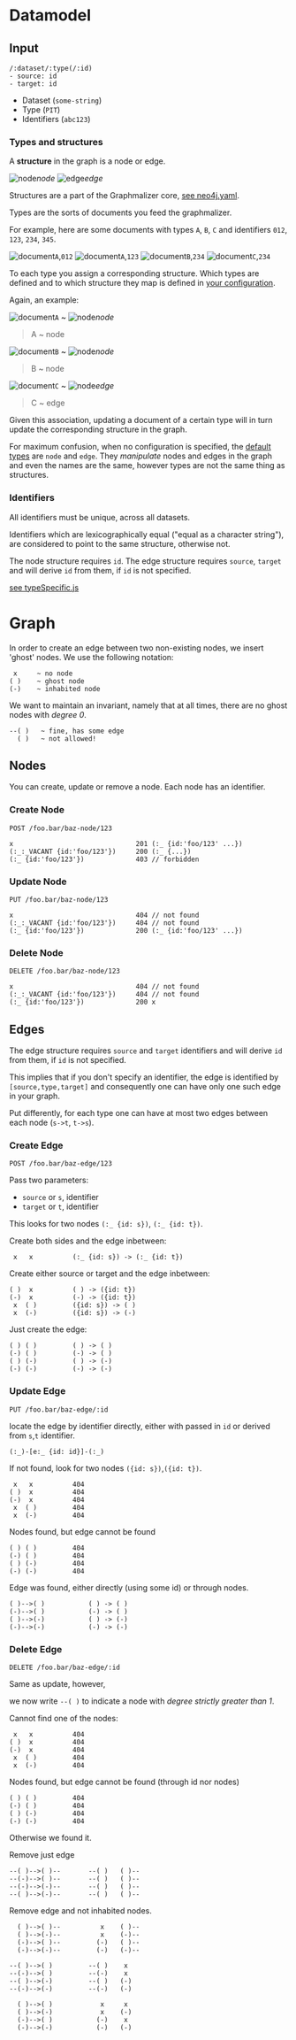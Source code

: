
# Datamodel

## Input

	/:dataset/:type(/:id)
	- source: id
	- target: id

- Dataset (`some-string`)
- Type (`PIT`)
- Identifiers (`abc123`)

### Types and structures

A **structure** in the graph is a node or edge.

![node](https://cdn.rawgit.com/graphmalizer/prototype/bb05daee8af3dfb3b22552bb3958b5cdab4c9ff0/docs/node.svg)*node* 		![edge](https://cdn.rawgit.com/graphmalizer/prototype/bb05daee8af3dfb3b22552bb3958b5cdab4c9ff0/docs/edge.svg)*edge*

Structures are a part of the Graphmalizer core,
[see neo4j.yaml](../core/neo4j.yaml). 

Types are the sorts of documents you feed the graphmalizer.

For example, here are some documents with types `A`, `B`, `C` and
identifiers `012`, `123`, `234`, `345`.

![document](https://cdn.rawgit.com/graphmalizer/prototype/bb05daee8af3dfb3b22552bb3958b5cdab4c9ff0/docs/document.svg)`A`,`012` ![document](https://cdn.rawgit.com/graphmalizer/prototype/bb05daee8af3dfb3b22552bb3958b5cdab4c9ff0/docs/document.svg)`A`,`123` ![document](https://cdn.rawgit.com/graphmalizer/prototype/bb05daee8af3dfb3b22552bb3958b5cdab4c9ff0/docs/document.svg)`B`,`234` ![document](https://cdn.rawgit.com/graphmalizer/prototype/bb05daee8af3dfb3b22552bb3958b5cdab4c9ff0/docs/document.svg)`C`,`234`

To each type you assign a corresponding structure. Which types are
defined and to which structure they map is defined in [your
configuration](../config.json).

Again, an example:

![document](https://cdn.rawgit.com/graphmalizer/prototype/bb05daee8af3dfb3b22552bb3958b5cdab4c9ff0/docs/document.svg)`A` ~ ![node](https://cdn.rawgit.com/graphmalizer/prototype/bb05daee8af3dfb3b22552bb3958b5cdab4c9ff0/docs/node.svg)*node*

> A ~ node

![document](https://cdn.rawgit.com/graphmalizer/prototype/bb05daee8af3dfb3b22552bb3958b5cdab4c9ff0/docs/document.svg)`B` ~ ![node](https://cdn.rawgit.com/graphmalizer/prototype/bb05daee8af3dfb3b22552bb3958b5cdab4c9ff0/docs/node.svg)*node*

> B ~ node

![document](https://cdn.rawgit.com/graphmalizer/prototype/bb05daee8af3dfb3b22552bb3958b5cdab4c9ff0/docs/document.svg)`C` ~ ![node](https://cdn.rawgit.com/graphmalizer/prototype/bb05daee8af3dfb3b22552bb3958b5cdab4c9ff0/docs/edge.svg)*edge*

> C ~ edge

Given this association, updating a document of a certain type will in turn update the corresponding
structure in the graph.

For maximum confusion, when no configuration is specified,
the [default types](../core/config.js) are `node` and `edge`.
They *manipulate* nodes and edges in the graph and even
the names are the same, however
types are not the same thing as structures.

### Identifiers

All identifiers must be unique, across all datasets.

Identifiers which are lexicographically equal ("equal as a character string"),
are considered to point to the same structure, otherwise not.

The node structure requires `id`. The edge structure requires `source`,
`target` and will derive `id` from them, if `id` is not specified.

[see typeSpecific.js](../core/typeSpecific.js)

# Graph

In order to create an edge between two non-existing nodes, we insert 'ghost' nodes.
We use the following notation:

	 x     ~ no node
	( )    ~ ghost node
	(-)    ~ inhabited node

We want to maintain an invariant, namely that at all times, there are no ghost nodes with *degree 0*.

	--( )	~ fine, has some edge
	  ( )	~ not allowed!

## Nodes

You can create, update or remove a node. Each node has an identifier.

### Create Node

	POST /foo.bar/baz-node/123

	x								201 (:_ {id:'foo/123' ...})
	(:_:_VACANT {id:'foo/123'})		200 (:_ {...})
	(:_ {id:'foo/123'})				403 // forbidden

### Update Node

	PUT /foo.bar/baz-node/123

	x								404 // not found
	(:_:_VACANT {id:'foo/123'})		404 // not found
	(:_ {id:'foo/123'}) 			200 (:_ {id:'foo/123' ...})	

### Delete Node

	DELETE /foo.bar/baz-node/123

	x								404 // not found
	(:_:_VACANT {id:'foo/123'})		404 // not found
	(:_ {id:'foo/123'}) 			200 x


## Edges

The edge structure requires `source` and `target` identifiers
and will derive `id` from them, if `id` is not specified.

This implies that if you don't specify an identifier, the edge
is identified by `[source,type,target]` and consequently one
can have only one such edge in your graph.

Put differently, for each type one can have at most two edges
between each node (`s->t`, `t->s`).

### Create Edge

	POST /foo.bar/baz-edge/123

Pass two parameters:

- `source` or `s`, identifier
- `target` or `t`, identifier

This looks for two nodes `(:_ {id: s})`, `(:_ {id: t})`.

Create both sides and the edge inbetween:

	 x   x			(:_ {id: s}) -> (:_ {id: t})

Create either source or target and the edge inbetween:

	( )  x			( ) -> ({id: t})
	(-)  x			(-) -> ({id: t})
	 x  ( )			({id: s}) -> ( )
	 x  (-)			({id: s}) -> (-)

Just create the edge:

	( ) ( )			( ) -> ( )
	(-)	( )			(-) -> ( )
	( ) (-)			( ) -> (-)
	(-) (-)			(-) -> (-)

### Update Edge

	PUT /foo.bar/baz-edge/:id

locate the edge by identifier directly,
either with passed in `id` or derived from `s`,`t` identifier.

`(:_)-[e:_ {id: id}]-(:_)`

If not found, look for two nodes `({id: s})`,`({id: t})`.

	 x   x			404
	( )  x			404
	(-)  x			404
	 x  ( )			404
	 x  (-)			404

Nodes found, but edge cannot be found

	( ) ( )			404
	(-)	( )			404
	( ) (-)			404
	(-) (-)			404

Edge was found, either directly (using some id) or through nodes.

	( )-->( )			( ) -> ( )
	(-)-->( )			(-) -> ( )
	( )-->(-)			( ) -> (-)
	(-)-->(-)			(-) -> (-)

### Delete Edge

	DELETE /foo.bar/baz-edge/:id

Same as update, however,

we now write `--( )` to indicate a node with *degree strictly greater than 1*.

Cannot find one of the nodes:

	 x   x			404
	( )  x			404
	(-)  x			404
	 x  ( )			404
	 x  (-)			404

Nodes found, but edge cannot be found (through id nor nodes)

	( ) ( )			404
	(-)	( )			404
	( ) (-)			404
	(-) (-)			404

Otherwise we found it.

Remove just edge

	--( )-->( )--       --( )   ( )--
	--(-)-->( )--       --( )   ( )--
	--(-)-->(-)--       --( )   ( )--
	--( )-->(-)--       --( )   ( )--

Remove edge and not inhabited nodes.

	  ( )-->( )--          x    ( )--
	  ( )-->(-)--          x    (-)--
	  (-)-->( )--         (-)   ( )--
	  (-)-->(-)--         (-)   (-)--

	--( )-->( )         --( )    x
	--(-)-->( )         --(-)    x
	--( )-->(-)         --( )   (-)
	--(-)-->(-)         --(-)   (-)

	  ( )-->( )            x     x
	  ( )-->(-)            x    (-)
	  (-)-->( )           (-)    x
	  (-)-->(-)           (-)   (-)
